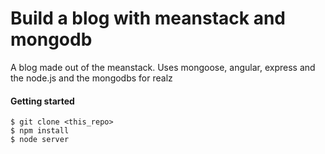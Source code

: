 Build a blog with meanstack and mongodb
=====

A blog made out of the meanstack. Uses mongoose, angular, express and the node.js and the mongodbs for realz


#### Getting started
```
$ git clone <this_repo>
$ npm install
$ node server 
```
